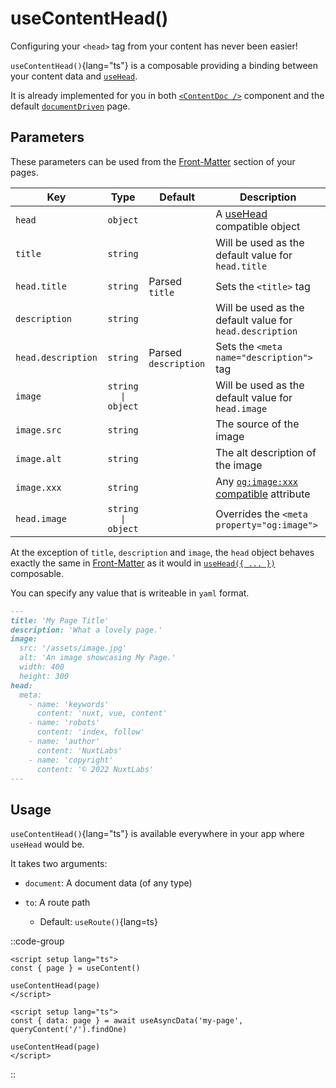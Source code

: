 # useContentHead()

Configuring your `<head>` tag from your content has never been easier!

`useContentHead()`{lang="ts"} is a composable providing a binding between your content data and [`useHead`](https://nuxt.com/docs/getting-started/seo-meta#usehead).

It is already implemented for you in both [`<ContentDoc />`](/api/components/content-doc) component and the default [`documentDriven`](/guide/writing/document-driven) page.

## Parameters

These parameters can be used from the [Front-Matter](/guide/writing/markdown#front-matter) section of your pages.

| Key                | Type               | Default              | Description                                                                                      |
| ------------------ | :----------------: | -------------------- | ------------------------------------------------------------------------------------------------ |
| `head`             |      `object`      |                      | A [useHead](https://nuxt.com/docs/api/composables/use-head) compatible object                    |
| `title`            |      `string`      |                      | Will be used as the default value for `head.title`                                               |
| `head.title`       |      `string`      | Parsed `title`       | Sets the `<title>` tag                                                                           |
| `description`      |      `string`      |                      | Will be used as the default value for `head.description`                                         |
| `head.description` |      `string`      | Parsed `description` | Sets the `<meta name="description">` tag                                                         |
| `image`            | `string \| object` |                      | Will be used as the default value for `head.image`                                               |
| `image.src`        |      `string`      |                      | The source of the image                                                                          |
| `image.alt`        |      `string`      |                      | The alt description of the image                                                                 |
| `image.xxx`        |      `string`      |                      | Any [`og:image:xxx` compatible](https://ogp.me/#structured) attribute                            |
| `head.image`       | `string \| object` |                      | Overrides the `<meta property="og:image">`                                                       |

At the exception of `title`, `description` and `image`, the `head` object behaves exactly the same in [Front-Matter](/guide/writing/markdown#front-matter) as it would in [`useHead({ ... })`](https://nuxt.com/docs/api/composables/use-head) composable.

You can specify any value that is writeable in `yaml` format.

```md [example-usage.md]
---
title: 'My Page Title'
description: 'What a lovely page.'
image:
  src: '/assets/image.jpg'
  alt: 'An image showcasing My Page.'
  width: 400
  height: 300
head:
  meta:
    - name: 'keywords'
      content: 'nuxt, vue, content'
    - name: 'robots'
      content: 'index, follow'
    - name: 'author'
      content: 'NuxtLabs'
    - name: 'copyright'
      content: '© 2022 NuxtLabs'
---
```

## Usage

`useContentHead()`{lang="ts"} is available everywhere in your app where `useHead` would be.

It takes two arguments:

- `document`: A document data (of any type)

- `to`: A route path
  - Default: `useRoute()`{lang=ts}

::code-group
```vue [with documentDriven]
<script setup lang="ts">
const { page } = useContent()

useContentHead(page)
</script>
```

```vue [with queryContent]
<script setup lang="ts">
const { data: page } = await useAsyncData('my-page', queryContent('/').findOne)

useContentHead(page)
</script>
```
::
